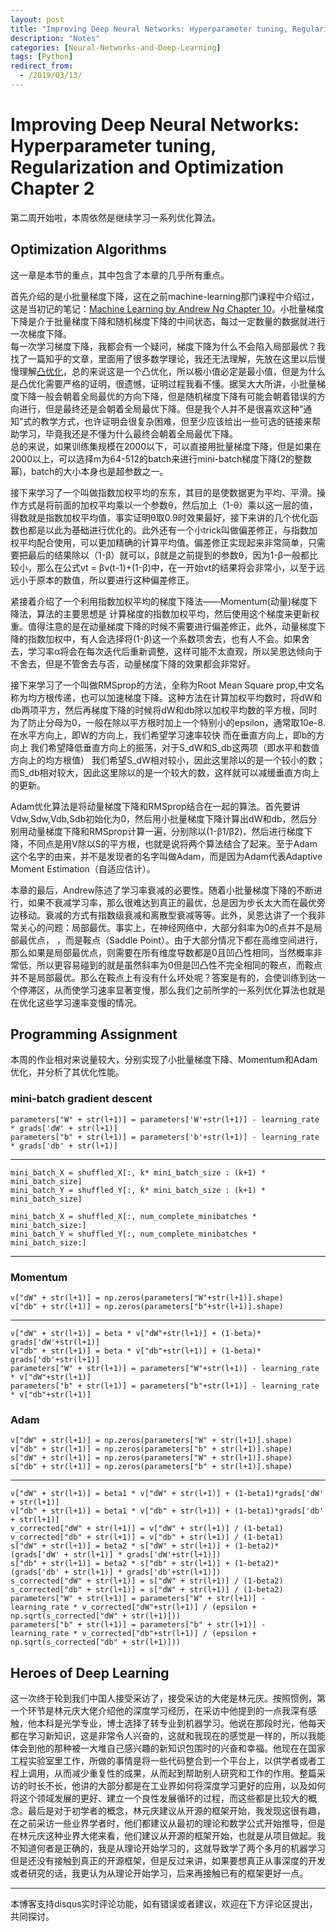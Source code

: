```yaml
---
layout: post
title: "Improving Deep Neural Networks: Hyperparameter tuning, Regularization and Optimization Chapter 2"
description: "Notes"
categories: [Neural-Networks-and-Deep-Learning]
tags: [Python]
redirect_from:
  - /2019/03/13/
---
```


# Improving Deep Neural Networks: Hyperparameter tuning, Regularization and Optimization Chapter 2  

第二周开始啦，本周依然是继续学习一系列优化算法。  

## Optimization Algorithms  

这一章是本节的重点，其中包含了本章的几乎所有重点。  

首先介绍的是小批量梯度下降，这在之前machine-learning那门课程中介绍过，这是当初记的笔记：[Machine Learning by Andrew Ng Chapter 10](http://justin-yu.me/blog/2019/02/08/Machine-Learning-by-Andrew-Ng-Chapter-10/)。小批量梯度下降是介于批量梯度下降和随机梯度下降的中间状态，每过一定数量的数据就进行一次梯度下降。  
每一次学习梯度下降，我都会有一个疑问，梯度下降为什么不会陷入局部最优？我找了一篇知乎的文章，里面用了很多数学理论，我还无法理解，先放在这里以后慢慢理解[凸优化](https://zhuanlan.zhihu.com/p/30486793)，总的来说这是一个凸优化，所以极小值必定是最小值，但是为什么是凸优化需要严格的证明，很遗憾，证明过程我看不懂。据吴大大所讲，小批量梯度下降一般会朝着全局最优的方向下降，但是随机梯度下降有可能会朝着错误的方向进行，但是最终还是会朝着全局最优下降。但是我个人并不是很喜欢这种“通知”式的教学方式，也许证明会很复杂困难，但至少应该给出一些可选的链接来帮助学习，毕竟我还是不懂为什么最终会朝着全局最优下降。  
总的来说，如果训练集规模在2000以下，可以直接用批量梯度下降，但是如果在2000以上，可以选择m为64-512的batch来进行mini-batch梯度下降(2的整数幂)，batch的大小本身也是超参数之一。  

接下来学习了一个叫做指数加权平均的东东，其目的是使数据更为平均、平滑。操作方式是将前面的加权平均乘以一个参数θ，然后加上（1-θ）乘以这一层的值，得数就是指数加权平均值，事实证明θ取0.9时效果最好，接下来讲的几个优化函数也都是以此为基础进行优化的。此外还有一个小trick叫做偏差修正，与指数加权平均配合使用，可以更加精确的计算平均值。偏差修正实现起来非常简单，只需要把最后的结果除以（1-β）就可以，β就是之前提到的参数θ，因为1-β一般都比较小，那么在公式vt = βv(t-1)+(1-β)中，在一开始vt的结果将会非常小，以至于远远小于原本的数值，所以要进行这种偏差修正。   

紧接着介绍了一个利用指数加权平均的梯度下降法——Momentum(动量)梯度下降法，算法的主要思想是 计算梯度的指数加权平均，然后使用这个梯度来更新权重。值得注意的是在动量梯度下降的时候不需要进行偏差修正，此外，动量梯度下降的指数加权中，有人会选择将(1-β)这一个系数项舍去，也有人不会。如果舍去，学习率α将会在每次迭代后重新调整，这样可能不太直观，所以吴恩达倾向于不舍去，但是不管舍去与否，动量梯度下降的效果都会非常好。  

接下来学习了一个叫做RMSprop的方法，全称为Root Mean Square prop,中文名称为均方根传递，也可以加速梯度下降。这种方法在计算加权平均数时，将dW和db两项平方，然后再梯度下降的时候将dW和db除以加权平均数的平方根，同时为了防止分母为0，一般在除以平方根时加上一个特别小的epsilon，通常取10e-8. 在水平方向上，即W的方向上，我们希望学习速率较快 而在垂直方向上，即b的方向上 我们希望降低垂直方向上的振荡，对于S_dW和S_db这两项（即水平和数值方向上的均方根值） 我们希望S_dW相对较小，因此这里除以的是一个较小的数；而S_db相对较大，因此这里除以的是一个较大的数，这样就可以减缓垂直方向上的更新。  

Adam优化算法是将动量梯度下降和RMSprop结合在一起的算法。首先要讲Vdw,Sdw,Vdb,Sdb初始化为0，然后用小批量梯度下降计算出dW和db，然后分别用动量梯度下降和RMSprop计算一遍，分别除以(1-β1/β2)，然后进行梯度下降，不同点是用V除以S的平方根，也就是说将两个算法结合了起来。至于Adam这个名字的由来，并不是发现者的名字叫做Adam，而是因为Adam代表Adaptive Moment Estimation（自适应估计）。  

本章的最后，Andrew陈述了学习率衰减的必要性。随着小批量梯度下降的不断进行，如果不衰减学习率，那么很难达到真正的最优，总是因为步长太大而在最优旁边移动。衰减的方式有指数级衰减和离散型衰减等等。此外，吴恩达讲了一个我非常关心的问题：局部最优。事实上，在神经网络中，大部分斜率为0的点并不是局部最优点， ，而是鞍点（Saddle Point）。由于大部分情况下都在高维空间进行，那么如果是局部最优点，则需要在所有维度导数都是0且凹凸性相同，当然概率非常低，所以更容易碰到的就是虽然斜率为0但是凹凸性不完全相同的鞍点，而鞍点并不是局部最优。那么在鞍点上有没有什么坏处呢？答案是有的，会使训练到达一个停滞区，从而使学习速率显著变慢，那么我们之前所学的一系列优化算法也就是在优化这些学习速率变慢的情况。  

## Programming Assignment  
本周的作业相对来说量较大，分别实现了小批量梯度下降、Momentum和Adam优化，并分析了其优化性能。  

### mini-batch gradient descent  

    parameters["W" + str(l+1)] = parameters['W'+str(l+1)] - learning_rate * grads['dW' + str(l+1)]
    parameters["b" + str(l+1)] = parameters['b'+str(l+1)] - learning_rate * grads['db' + str(l+1)]  
		
---

	mini_batch_X = shuffled_X[:, k* mini_batch_size : (k+1) *  mini_batch_size]
	mini_batch_Y = shuffled_Y[:, k* mini_batch_size : (k+1) *  mini_batch_size]
	
	mini_batch_X = shuffled_X[:, num_complete_minibatches *  mini_batch_size:]
	mini_batch_Y = shuffled_Y[:, num_complete_minibatches *  mini_batch_size:]
	
---  

### Momentum  

	v["dW" + str(l+1)] = np.zeros(parameters["W"+str(l+1)].shape)
	v["db" + str(l+1)] = np.zeros(parameters["b"+str(l+1)].shape)

---  

	v["dW" + str(l+1)] = beta * v["dW"+str(l+1)] + (1-beta)* grads['dW'+str(l+1)]
	v["db" + str(l+1)] = beta * v["db"+str(l+1)] + (1-beta)* grads['db'+str(l+1)]
	parameters["W" + str(l+1)] = parameters["W"+str(l+1)] - learning_rate * v["dW"+str(l+1)]
	parameters["b" + str(l+1)] = parameters["b"+str(l+1)] - learning_rate * v["db"+str(l+1)]  
	
### Adam

	v["dW" + str(l+1)] = np.zeros(parameters["W" + str(l+1)].shape)
	v["db" + str(l+1)] = np.zeros(parameters["b" + str(l+1)].shape)
	s["dW" + str(l+1)] = np.zeros(parameters["W" + str(l+1)].shape)
	s["db" + str(l+1)] = np.zeros(parameters["b" + str(l+1)].shape)  
	
---  

	v["dW" + str(l+1)] = beta1 * v["dW" + str(l+1)] + (1-beta1)*grads['dW' + str(l+1)]
	v["db" + str(l+1)] = beta1 * v["db" + str(l+1)] + (1-beta1)*grads['db' + str(l+1)]
	v_corrected["dW" + str(l+1)] = v["dW" + str(l+1)] / (1-beta1)
	v_corrected["db" + str(l+1)] = v["db" + str(l+1)] / (1-beta1)
	s["dW" + str(l+1)] = beta2 * s["dW" + str(l+1)] + (1-beta2)* (grads['dW' + str(l+1)] * grads['dW'+str(l+1)])
	s["db" + str(l+1)] = beta2 * s["db" + str(l+1)] + (1-beta2)* (grads['db' + str(l+1)] * grads['db'+str(l+1)])
	s_corrected["dW" + str(l+1)] = s["dW" + str(l+1)] / (1-beta2)
	s_corrected["db" + str(l+1)] = s["dW" + str(l+1)] / (1-beta2)
	parameters["W" + str(l+1)] = parameters["W" + str(l+1)] - learning_rate * v_corrected["dW"+str(l+1)] / (epsilon + np.sqrt(s_corrected["dW" + str(l+1)]))
	parameters["b" + str(l+1)] = parameters["b" + str(l+1)] - learning_rate * v_corrected["db"+str(l+1)] / (epsilon + np.sqrt(s_corrected["db" + str(l+1)]))



## Heroes of Deep Learning  
这一次终于轮到我们中国人接受采访了，接受采访的大佬是林元庆。按照惯例，第一个环节是林元庆大佬介绍他的深度学习经历，在采访中他提到的一点我深有感触，他本科是光学专业，博士选择了转专业到机器学习。他说在那段时光，他每天都在学习新知识，这是非常令人兴奋的，这就和我现在的感觉是一样的，所以我能体会到他的那种被一大堆自己感兴趣的新知识包围时的兴奋和幸福。他现在在国家工程实验室里工作，所做的事情是将一些代码整合到一个平台上，以供学者或者工程上调用，从而减少重复性的成果，从而起到帮助别人研究和工作的作用。整篇采访的时长不长，他讲的大部分都是在工业界如何将深度学习更好的应用，以及如何将这个领域发展的更好、建立一个良性发展循环的过程，而这些都是比较大的概念。最后是对于初学者的概念，林元庆建议从开源的框架开始，我发现这很有趣，在之前采访一些业界学者时，他们都建议从最初的理论和数学公式开始推导，但是在林元庆这种业界大佬来看，他们建议从开源的框架开始，也就是从项目做起。我不知道何者是正确的，我是从理论开始学习的，这就导致学了两个多月的机器学习但是还没有接触到真正的开源框架，但是反过来讲，如果要想真正从事深度的开发或者研究的话，我更认为从理论开始学习，后来再接触已有的框架更好一点。  


---
本博客支持disqus实时评论功能，如有错误或者建议，欢迎在下方评论区提出，共同探讨。  
